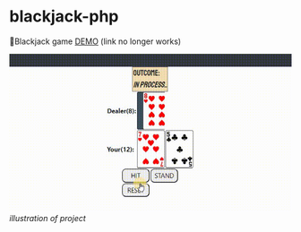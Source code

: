 # blackjack-php
🎰Blackjack game
[DEMO](https://sabbadash-blackjack-php.herokuapp.com/) (link no longer works)

![GIF](blackjack.gif)
*illustration of project*

